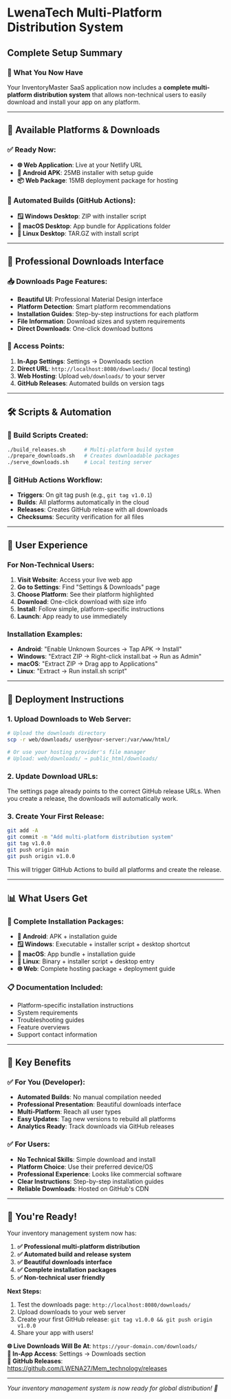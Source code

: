 # LwenaTech Multi-Platform Distribution System
## Complete Setup Summary

### 🎯 What You Now Have

Your InventoryMaster SaaS application now includes a **complete multi-platform distribution system** that allows non-technical users to easily download and install your app on any platform.

---

## 📱 Available Platforms & Downloads

### ✅ Ready Now:
- **🌐 Web Application**: Live at your Netlify URL
- **📱 Android APK**: 25MB installer with setup guide
- **📦 Web Package**: 15MB deployment package for hosting

### 🚀 Automated Builds (GitHub Actions):
- **🪟 Windows Desktop**: ZIP with installer script
- **🍎 macOS Desktop**: App bundle for Applications folder  
- **🐧 Linux Desktop**: TAR.GZ with install script

---

## 🎨 Professional Downloads Interface

### 📥 Downloads Page Features:
- **Beautiful UI**: Professional Material Design interface
- **Platform Detection**: Smart platform recommendations
- **Installation Guides**: Step-by-step instructions for each platform
- **File Information**: Download sizes and system requirements
- **Direct Downloads**: One-click download buttons

### 🔗 Access Points:
1. **In-App Settings**: Settings → Downloads section
2. **Direct URL**: `http://localhost:8080/downloads/` (local testing)
3. **Web Hosting**: Upload `web/downloads/` to your server
4. **GitHub Releases**: Automated builds on version tags

---

## 🛠️ Scripts & Automation

### 📁 Build Scripts Created:
```bash
./build_releases.sh      # Multi-platform build system
./prepare_downloads.sh   # Creates downloadable packages  
./serve_downloads.sh     # Local testing server
```

### 🤖 GitHub Actions Workflow:
- **Triggers**: On git tag push (e.g., `git tag v1.0.1`)
- **Builds**: All platforms automatically in the cloud
- **Releases**: Creates GitHub release with all downloads
- **Checksums**: Security verification for all files

---

## 👥 User Experience

### For Non-Technical Users:
1. **Visit Website**: Access your live web app
2. **Go to Settings**: Find "Settings & Downloads" page
3. **Choose Platform**: See their platform highlighted
4. **Download**: One-click download with size info
5. **Install**: Follow simple, platform-specific instructions
6. **Launch**: App ready to use immediately

### Installation Examples:
- **Android**: "Enable Unknown Sources → Tap APK → Install"
- **Windows**: "Extract ZIP → Right-click install.bat → Run as Admin"
- **macOS**: "Extract ZIP → Drag app to Applications"
- **Linux**: "Extract → Run install.sh script"

---

## 🚀 Deployment Instructions

### 1. Upload Downloads to Web Server:
```bash
# Upload the downloads directory
scp -r web/downloads/ user@your-server:/var/www/html/

# Or use your hosting provider's file manager
# Upload: web/downloads/ → public_html/downloads/
```

### 2. Update Download URLs:
The settings page already points to the correct GitHub release URLs. When you create a release, the downloads will automatically work.

### 3. Create Your First Release:
```bash
git add -A
git commit -m "Add multi-platform distribution system"
git tag v1.0.0
git push origin main
git push origin v1.0.0
```

This will trigger GitHub Actions to build all platforms and create the release.

---

## 📊 What Users Get

### 🎯 Complete Installation Packages:
- **📱 Android**: APK + installation guide
- **🪟 Windows**: Executable + installer script + desktop shortcut
- **🍎 macOS**: App bundle + installation guide
- **🐧 Linux**: Binary + installer script + desktop entry
- **🌐 Web**: Complete hosting package + deployment guide

### 📋 Documentation Included:
- Platform-specific installation instructions
- System requirements  
- Troubleshooting guides
- Feature overviews
- Support contact information

---

## 🌟 Key Benefits

### ✅ For You (Developer):
- **Automated Builds**: No manual compilation needed
- **Professional Presentation**: Beautiful downloads interface
- **Multi-Platform**: Reach all user types
- **Easy Updates**: Tag new versions to rebuild all platforms
- **Analytics Ready**: Track downloads via GitHub releases

### ✅ For Users:
- **No Technical Skills**: Simple download and install
- **Platform Choice**: Use their preferred device/OS
- **Professional Experience**: Looks like commercial software
- **Clear Instructions**: Step-by-step installation guides
- **Reliable Downloads**: Hosted on GitHub's CDN

---

## 🎉 You're Ready!

Your inventory management system now has:

1. **✅ Professional multi-platform distribution**
2. **✅ Automated build and release system**  
3. **✅ Beautiful downloads interface**
4. **✅ Complete installation packages**
5. **✅ Non-technical user friendly**

**Next Steps:**
1. Test the downloads page: `http://localhost:8080/downloads/`
2. Upload downloads to your web server
3. Create your first GitHub release: `git tag v1.0.0 && git push origin v1.0.0`
4. Share your app with users!

**🌐 Live Downloads Will Be At**: `https://your-domain.com/downloads/`  
**📱 In-App Access**: Settings → Downloads section  
**🔗 GitHub Releases**: https://github.com/LWENA27/Mem_technology/releases

---

*Your inventory management system is now ready for global distribution! 🚀*